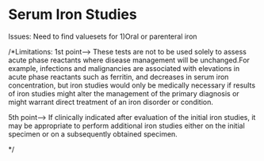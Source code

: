 # Serum Iron Studies
Issues: Need to find valuesets for
1)Oral or parenteral iron

/*Limitations:
1st point--> These tests are not to be used solely to assess acute phase reactants where disease management will be unchanged.For example, infections and malignancies are associated with elevations in acute phase reactants such as ferritin, and decreases in serum iron concentration, but iron studies would only be medically necessary if results of iron studies might alter the management of the primary diagnosis or might warrant direct treatment of an iron disorder or condition.

5th point--> If clinically indicated after evaluation of the initial iron studies, it may be appropriate to perform additional iron studies either on the initial specimen or on a subsequently obtained specimen.

*/

